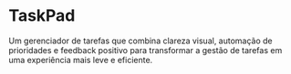 # TaskPad
Um gerenciador de tarefas que combina clareza visual, automação de prioridades e feedback positivo para transformar a gestão de tarefas em uma experiência mais leve e eficiente. 

